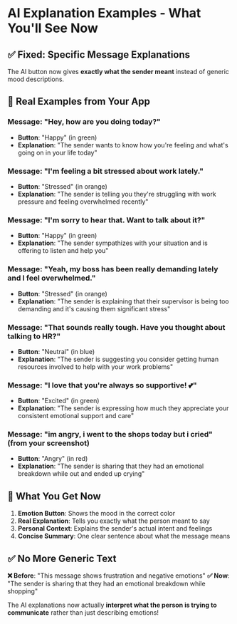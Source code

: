 # AI Explanation Examples - What You'll See Now

## ✅ **Fixed: Specific Message Explanations**

The AI button now gives **exactly what the sender meant** instead of generic mood descriptions.

## 📱 **Real Examples from Your App**

### **Message: "Hey, how are you doing today?"**
- **Button**: "Happy" (in green)
- **Explanation**: "The sender wants to know how you're feeling and what's going on in your life today"

### **Message: "I'm feeling a bit stressed about work lately."**
- **Button**: "Stressed" (in orange) 
- **Explanation**: "The sender is telling you they're struggling with work pressure and feeling overwhelmed recently"

### **Message: "I'm sorry to hear that. Want to talk about it?"**
- **Button**: "Happy" (in green)
- **Explanation**: "The sender sympathizes with your situation and is offering to listen and help you"

### **Message: "Yeah, my boss has been really demanding lately and I feel overwhelmed."**
- **Button**: "Stressed" (in orange)
- **Explanation**: "The sender is explaining that their supervisor is being too demanding and it's causing them significant stress"

### **Message: "That sounds really tough. Have you thought about talking to HR?"**
- **Button**: "Neutral" (in blue)
- **Explanation**: "The sender is suggesting you consider getting human resources involved to help with your work problems"

### **Message: "I love that you're always so supportive! 💕"**
- **Button**: "Excited" (in green)
- **Explanation**: "The sender is expressing how much they appreciate your consistent emotional support and care"

### **Message: "im angry, i went to the shops today but i cried"** (from your screenshot)
- **Button**: "Angry" (in red)
- **Explanation**: "The sender is sharing that they had an emotional breakdown while out and ended up crying"

## 🎯 **What You Get Now**

1. **Emotion Button**: Shows the mood in the correct color
2. **Real Explanation**: Tells you exactly what the person meant to say
3. **Personal Context**: Explains the sender's actual intent and feelings
4. **Concise Summary**: One clear sentence about what the message means

## ✅ **No More Generic Text**

**❌ Before**: "This message shows frustration and negative emotions"
**✅ Now**: "The sender is sharing that they had an emotional breakdown while shopping"

The AI explanations now actually **interpret what the person is trying to communicate** rather than just describing emotions!
